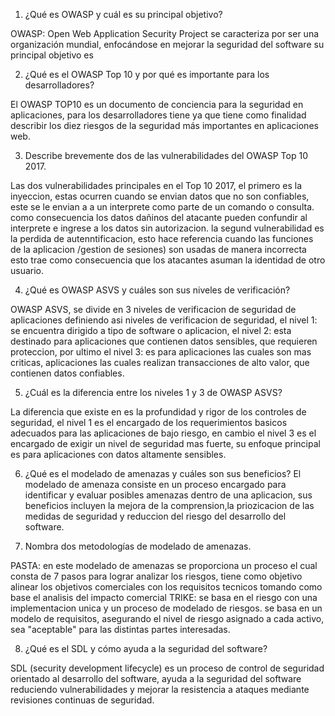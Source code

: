 1.	¿Qué es OWASP y cuál es su principal objetivo?

OWASP: Open Web Application Security Project se caracteriza por ser una organización mundial, enfocándose en mejorar la seguridad del software su principal objetivo es 

2.	¿Qué es el OWASP Top 10 y por qué es importante para los desarrolladores?

El OWASP TOP10 es un documento de conciencia para la seguridad en aplicaciones, para los desarrolladores tiene  ya que tiene como finalidad describir los diez riesgos de la seguridad más importantes en aplicaciones web.

3.	Describe brevemente dos de las vulnerabilidades del OWASP Top 10 2017.

Las dos vulnerabilidades principales en el Top 10 2017, el primero es la inyeccion, estas ocurren cuando se envian datos que no son confiables, este se le envian a a un interprete como parte de un comando o consulta. como consecuencia los datos dañinos del atacante pueden confundir al interprete e ingrese a los datos sin autorizacion. la segund vulnerabilidad es la perdida de autenntificacion, esto hace referencia cuando las funciones de la aplicacion /gestion de sesiones) son usadas de manera incorrecta esto trae como consecuencia que los atacantes asuman la identidad de otro usuario. 

4.	¿Qué es OWASP ASVS y cuáles son sus niveles de verificación? 

OWASP ASVS, se divide en 3 niveles de verificacion de seguridad de aplicaciones definiendo asi niveles de verificacion de seguridad, el nivel 1: se encuentra dirigido a tipo de software o aplicacion, el nivel 2: esta destinado para aplicaciones que contienen datos sensibles, que requieren proteccion, por ultimo el nivel 3: es para aplicaciones las cuales son mas criticas, aplicaciones las cuales realizan transacciones de alto valor, que contienen datos confiables.

5.	¿Cuál es la diferencia entre los niveles 1 y 3 de OWASP ASVS? 

La diferencia que existe en es la profundidad y rigor de los controles de seguridad, el nivel 1 es el encargado de los requerimientos basicos adecuados para las aplicaciones de bajo riesgo, en cambio el nivel 3 es el encargado de exigir un nivel de seguridad mas fuerte, su enfoque principal es para aplicaciones con datos altamente sensibles.

6.	¿Qué es el modelado de amenazas y cuáles son sus beneficios? 
El modelado de amenaza consiste en un proceso encargado para identificar y evaluar posibles amenazas dentro de una aplicacion, sus beneficios incluyen la mejora de la comprension,la priozicacion de las medidas de seguridad y reduccion del riesgo del desarrollo del software.

7.  Nombra dos metodologías de modelado de amenazas.

PASTA: en este modelado de amenazas se proporciona un proceso el cual consta de 7 pasos para lograr analizar los riesgos, tiene como objetivo alinear los objetivos comerciales con los requisitos tecnicos tomando como base el analisis del impacto comercial TRIKE: se basa en el riesgo con una implementacion unica y un proceso de modelado de riesgos. se basa en un modelo de requisitos, asegurando el nivel de riesgo asignado a cada activo, sea "aceptable" para las distintas partes interesadas. 

8.	¿Qué es el SDL y cómo ayuda a la seguridad del software?

SDL (security development lifecycle) es un proceso de control de seguridad orientado al desarrollo del software, ayuda a la seguridad del software reduciendo vulnerabilidades y mejorar la resistencia a ataques mediante revisiones continuas de seguridad. 
